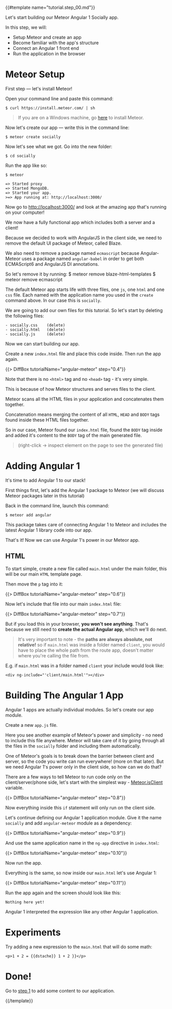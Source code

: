 {{#template name="tutorial.step_00.md"}}

Let's start building our Meteor Angular 1 Socially app.

In this step, we will:

- Setup Meteor and create an app
- Become familiar with the app's structure
- Connect an Angular 1 front end
- Run the application in the browser

# Meteor Setup

First step — let's install Meteor!

Open your command line and paste this command:

    $ curl https://install.meteor.com/ | sh

> If you are on a Windows machine, go [here](https://www.meteor.com/install) to install Meteor.

Now let's create our app — write this in the command line:

    $ meteor create socially

Now let's see what we got. Go into the new folder:

    $ cd socially

Run the app like so:

    $ meteor

    => Started proxy
    => Started MongoDB.
    => Started your app.
    >=> App running at: http://localhost:3000/

Now go to [http://localhost:3000/](http://localhost:3000/)
and look at the amazing app that's running on your computer!

We now have a fully functional app which includes both a server and a client!

Because we decided to work with AngularJS in the client side, we need to remove the default UI package of Meteor, called Blaze.

We also need to remove a package named `ecmascript` because Angular-Meteor uses a package named `angular-babel` in order to get both ECMAScript6 and AngularJS DI annotations.

So let's remove it by running:
    $ meteor remove blaze-html-templates
    $ meteor remove ecmascript

The default Meteor app starts life with three files, one `js`, one `html` and one `css` file. Each named with the application name you used in the `create` command above. In our case this is `socially`.

We are going to add our own files for this tutorial. So let's start by deleting the following files:

    - socially.css    (delete)
    - socially.html   (delete)
    - socially.js     (delete)

Now we can start building our app.

Create a new `index.html` file and place this code inside. Then run the app again.

{{> DiffBox tutorialName="angular-meteor" step="0.4"}}

Note that there is no `<html>` tag and no `<head>` tag - it's very simple.

This is because of how Meteor structures and serves files to the client.

Meteor scans all the HTML files in your application and concatenates them together.

Concatenation means merging the content of all `HTML`, `HEAD` and `BODY` tags found inside these HTML files together.

So in our case, Meteor found our `index.html` file, found the `BODY` tag inside and added it's content to the `BODY` tag of the main generated file.

> (right-click -> inspect element on the page to see the generated file)

# Adding Angular 1

It's time to add Angular 1 to our stack!

First things first, let's add the Angular 1 package to Meteor (we will discuss Meteor packages later in this tutorial)



Back in the command line, launch this command:

    $ meteor add angular

This package takes care of connecting Angular 1 to Meteor and includes the latest Angular 1 library code into our app.

That's it! Now we can use Angular 1's power in our Meteor app.

## HTML

To start simple, create a new file called `main.html` under the main folder, this will be our main `HTML` template page.

Then move the `p` tag into it:

{{> DiffBox tutorialName="angular-meteor" step="0.6"}}

Now let's include that file into our main `index.html` file:

{{> DiffBox tutorialName="angular-meteor" step="0.7"}}

But if you load this in your browser, **you won't see anything**. That's because we still need to **create the actual Angular app**, which we'll do next.

> It's very important to note - the **paths are always absolute, not relative!**  so if `main.html` was inside a folder named `client`, you would have to place the whole path from the route app, doesn't matter where you're calling the file from.

E.g. if `main.html` was in a folder named `client` your include would look like:

    <div ng-include="'client/main.html'"></div>

# Building The Angular 1 App

Angular 1 apps are actually individual modules. So let's create our app module.

Create a new `app.js` file.

Here you see another example of Meteor's power and simplicity - no need to include this file anywhere. Meteor will take care of it by going through all the files in the `socially` folder and including them automatically.

One of Meteor's goals is to break down the barrier between client and server, so the code you write can run everywhere! (more on that later).
But we need Angular 1's power only in the client side, so how can we do that?

There are a few ways to tell Meteor to run code only on the client/server/phone side, let's start with the simplest way - [Meteor.isClient](http://docs.meteor.com/#/full/meteor_isclient) variable.

{{> DiffBox tutorialName="angular-meteor" step="0.8"}}

Now everything inside this `if` statement will only run on the client side.

Let's continue defining our Angular 1 application module. Give it the name `socially` and add `angular-meteor` module as a dependency:

{{> DiffBox tutorialName="angular-meteor" step="0.9"}}

And use the same application name in the `ng-app` directive in `index.html`:

{{> DiffBox tutorialName="angular-meteor" step="0.10"}}

Now run the app.

Everything is the same, so now inside our `main.html` let's use Angular 1:

{{> DiffBox tutorialName="angular-meteor" step="0.11"}}

Run the app again and the screen should look like this:

    Nothing here yet!

Angular 1 interpreted the expression like any other Angular 1 application.

# Experiments
Try adding a new expression to the `main.html` that will do some math:

    <p>1 + 2 = {{dstache}} 1 + 2 }}</p>

# Done!
Go to [step 1](/tutorial/step_01) to add some content to our application.

{{/template}}
